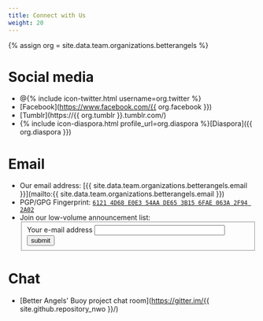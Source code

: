 ```yaml
---
title: Connect with Us
weight: 20
---
```

{% assign org = site.data.team.organizations.betterangels %}
# Social media

* @{% include icon-twitter.html username=org.twitter %}
* [Facebook](https://www.facebook.com/{{ org.facebook }})
* [Tumblr](https://{{ org.tumblr }}.tumblr.com/)
* {% include icon-diaspora.html profile_url=org.diaspora %}[Diaspora]({{ org.diaspora }})

# Email

* <span class="glyphicon glyphicon-envelope"></span> Our email address: [{{ site.data.team.organizations.betterangels.email }}](mailto:{{ site.data.team.organizations.betterangels.email }})
* <span class="glyphicon glyphicon-lock"></span> PGP/GPG Fingerprint: [`6121 4D68 E0E3 54AA DE65 3B15 6FAE 063A 2F94 2A02`](https://pgp.mit.edu/pks/lookup?search=0x6FAE063A2F942A02&fingerprint=on&op=vindex)
* <span class="glyphicon glyphicon-bullhorn"></span> Join our low-volume announcement list:
  <form class="bold_label" action="https://lists.riseup.net/www" method="post">
    <fieldset>
        <label for="email">Your e-mail address</label>
        <input name="email" size="30" type="text" />
        <input name="list" value="betterangels-announce" type="hidden" />
        <input name="action" value="subrequest" type="hidden" />
        <input name="via_subrequest" value="1" type="hidden" />
        <input name="action_subrequest" value="submit" type="submit" />
    </fieldset>
  </form>

# Chat

* <span class="glyphicon glyphicon-comment"></span> [Better Angels' Buoy project chat room](https://gitter.im/{{ site.github.repository_nwo }}/)
